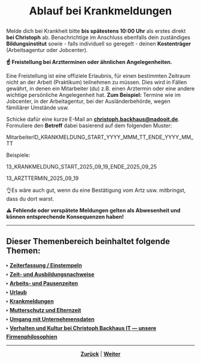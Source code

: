 # <p align="center">Ablauf bei Krankmeldungen</p>

Melde dich bei Krankheit bitte **bis spätestens 10:00 Uhr** als erstes direkt **bei Christoph** ab. Benachrichtige im Anschluss ebenfalls dein zuständiges **Bildungsinstitut** sowie - falls individuell so geregelt - deinen **Kostenträger** (Arbeitsagentur oder Jobcenter).

**☝ Freistellung bei Arztterminen oder ähnlichen Angelegenheiten.**

Eine Freistellung ist eine offiziele Erlaubnis, für einen bestimmten Zeitraum nicht an der Arbeit (Praktikum) teilnehmen zu müssen. Dies wird in Fällen gewährt, in denen ein Mitarbeiter (du) z.B. einen Arztermin oder eine andere wichtige persönliche Angelegenheit hat. **Zum Beispiel:** Termine wie im Jobcenter, in der Arbeitagentur, bei der Ausländerbehörde, wegen fämiliärer Umstände usw.

Schicke dafür eine kurze E-Mail an [**christoph.backhaus@nadooit.de**](mailto:christoph.backhaus@nadooit.de). Formuliere den **Betreff** dabei basierend auf dem folgenden Muster:

MitarbeiterID_KRANKMELDUNG_START_YYYY_MMM_TT_ENDE_YYYY_MM_TT

Beispiele:  

13_KRANKMELDUNG_START_2025_09_19_ENDE_2025_09_25

13_ARZTTERMIN_2025_09_19

👌Es wäre auch gut, wenn du eine Bestätigung vom Artz usw. mitbringst, dass du dort warst.

**⚠️ Fehlende oder verspätete Meldungen gelten als Abwesenheit und können entsprechende Konsequenzen haben!**

---

**Dieser Themenbereich beinhaltet folgende Themen:**
---

🢒 [**Zeiterfassung / Einstempeln**](/docs/01-organisation/01-zeiterfassung/README.md) </br>
🢒 [**Zeit- und Ausbildungsnachweise**](/docs/01-organisation/02-zeit_und_ausbildungsnachweise/README.md) </br>
🢒 [**Arbeits- und Pausenzeiten**](/docs/01-organisation/03-arbeits_und_pausenzeiten/README.md)</br>
🢒 [**Urlaub**](/docs/01-organisation/04-urlaub/README.md) </br>
🢒 [**Krankmeldungen**](/docs/01-organisation/05-krankmeldungen/README.md) </br>
🢒 [**Mutterschutz und Elternzeit**](/docs/01-organisation/06-mutterschutz_und_elternzeit/README.md) </br>
🢒 [**Umgang mit Unternehmensdaten**](/docs/01-organisation/07-datenschutz/README.md) </br>
🢒 [**Verhalten und Kultur bei Christoph Backhaus IT — unsere Firmenphilosophien**](/docs/01-organisation/08-firmenphilosophie/README.md) </br>

---

<p align="center">
<a href="/docs/01-organisation/04-urlaub/README.md"><strong>Zurück</strong></a> | 
<a href="/docs/01-organisation/06-mutterschutz_und_elternzeit/README.md"><strong>Weiter</strong></a>
</p>
